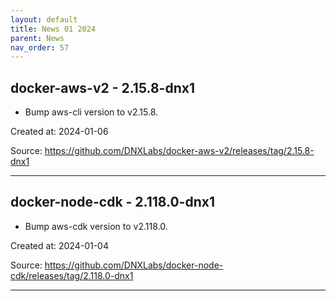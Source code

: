 ```yaml
---
layout: default
title: News 01 2024
parent: News
nav_order: 57
---
```




## docker-aws-v2 - 2.15.8-dnx1
- Bump aws-cli version to v2.15.8.

Created at: 2024-01-06

<!-- TODO: Include source link to the version tag -->
Source: https://github.com/DNXLabs/docker-aws-v2/releases/tag/2.15.8-dnx1

---


## docker-node-cdk - 2.118.0-dnx1
- Bump aws-cdk version to v2.118.0.

Created at: 2024-01-04

<!-- TODO: Include source link to the version tag -->
Source: https://github.com/DNXLabs/docker-node-cdk/releases/tag/2.118.0-dnx1

---

